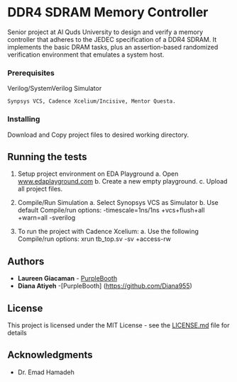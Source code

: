 # DDR4 SDRAM Memory Controller 

Senior project at Al Quds University to design and verify a memory controller that adheres to the JEDEC specification of a DDR4 SDRAM. It implements the basic DRAM tasks, plus an assertion-based randomized verification environment that emulates a system host. 


### Prerequisites

Verilog/SystemVerilog Simulator 

```
Synpsys VCS, Cadence Xcelium/Incisive, Mentor Questa.
```

### Installing

Download and Copy project files to desired working directory. 
	
## Running the tests

1. Setup project environment on EDA Playground 
	a. Open www.edaplayground.com 
	b. Create a new empty playground. 
	c. Upload all project files. 
	

2. Compile/Run Simulation
	a. Select Synopsys VCS as Simulator 
	b. Use default Compile/run options: -timescale=1ns/1ns +vcs+flush+all +warn=all -sverilog
	
3. To run the project with Cadence Xcelium: 
	a. Use the following Compile/run options: xrun tb_top.sv -sv +access-rw 


## Authors

* **Laureen Giacaman**  - [PurpleBooth](https://github.com/Laureen-giac)
* **Diana Atiyeh** -[PurpleBooth] (https://github.com/Diana955)


## License

This project is licensed under the MIT License - see the [LICENSE.md](LICENSE.md) file for details

## Acknowledgments

* Dr. Emad Hamadeh 
